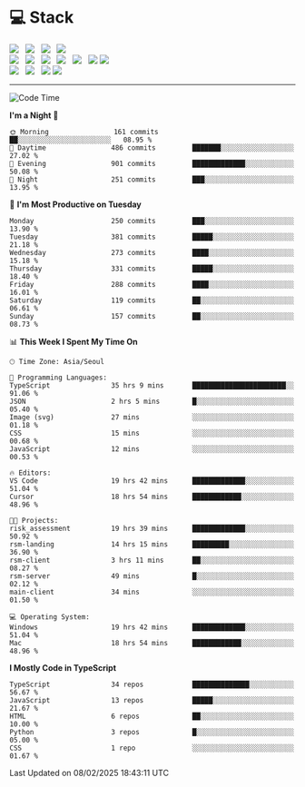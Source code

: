 <h1>💻 Stack</h1>
<div>
 <!-- badge : https://shields.io/ -->
 <!-- icon : https://simpleicons.org/?q=Get -->
 <img src="https://img.shields.io/badge/HTML5-e74c3c?style=flat-square&logo=HTML5&logoColor=white"/> &nbsp 
 <img src="https://img.shields.io/badge/CSS3-0A84FF?style=flat-square&logo=CSS3&logoColor=white"/> &nbsp 
 <img src="https://img.shields.io/badge/JavaScript-FFCD11?style=flat-square&logo=JavaScript&logoColor=white"/> &nbsp 
 <img src="https://img.shields.io/badge/TypeScript-3075C0?style=flat-square&logo=TypeScript&logoColor=white"/>
 <br/>
 <img src="https://img.shields.io/badge/Next-000000?style=flat-square&logo=nextdotjs&logoColor=white"/> &nbsp 
 <img src="https://img.shields.io/badge/React-00BCF6?style=flat-square&logo=React&logoColor=white"/> &nbsp 
 <img src="https://img.shields.io/badge/Redux-764ABC?style=flat-square&logo=Redux&logoColor=white"/> &nbsp
 <img src="https://img.shields.io/badge/Recoil-3578E5?style=flat-square&logo=recoil&logoColor=white"/> &nbsp
 <img src="https://img.shields.io/badge/React-Query-FF4154?style=flat-square&logo=reactquery&logoColor=white"/> &nbsp 
 <img src="https://img.shields.io/badge/styled%2Dcomponents-DB7093?style=flat-square&logo=styled%2Dcomponents&logoColor=white"/>
 <img src="https://img.shields.io/badge/CSS Modules-000000?style=flat-square&logo=CSS Modules&logoColor=white"/> &nbsp 
 <br/>
 <img src="https://img.shields.io/badge/Node-339933?style=flat-square&logo=Node.js&logoColor=white"/> &nbsp 
 <img src="https://img.shields.io/badge/Express-000000?style=flat-square&logo=Express&logoColor=white"/> &nbsp 
 <img src="https://img.shields.io/badge/MongoDB-47A248?style=flat-square&logo=MongoDB&logoColor=white"/>
 <img src="https://img.shields.io/badge/MariaDB-003545?style=flat-square&logo=mariadb&logoColor=white"/>
</div>

<hr>

<!--START_SECTION:waka-->
![Code Time](http://img.shields.io/badge/Code%20Time-2%2C052%20hrs%2021%20mins-blue)

**I'm a Night 🦉** 

```text
🌞 Morning                161 commits         ██░░░░░░░░░░░░░░░░░░░░░░░   08.95 % 
🌆 Daytime                486 commits         ███████░░░░░░░░░░░░░░░░░░   27.02 % 
🌃 Evening                901 commits         █████████████░░░░░░░░░░░░   50.08 % 
🌙 Night                  251 commits         ███░░░░░░░░░░░░░░░░░░░░░░   13.95 % 
```
📅 **I'm Most Productive on Tuesday** 

```text
Monday                   250 commits         ███░░░░░░░░░░░░░░░░░░░░░░   13.90 % 
Tuesday                  381 commits         █████░░░░░░░░░░░░░░░░░░░░   21.18 % 
Wednesday                273 commits         ████░░░░░░░░░░░░░░░░░░░░░   15.18 % 
Thursday                 331 commits         █████░░░░░░░░░░░░░░░░░░░░   18.40 % 
Friday                   288 commits         ████░░░░░░░░░░░░░░░░░░░░░   16.01 % 
Saturday                 119 commits         ██░░░░░░░░░░░░░░░░░░░░░░░   06.61 % 
Sunday                   157 commits         ██░░░░░░░░░░░░░░░░░░░░░░░   08.73 % 
```


📊 **This Week I Spent My Time On** 

```text
🕑︎ Time Zone: Asia/Seoul

💬 Programming Languages: 
TypeScript               35 hrs 9 mins       ███████████████████████░░   91.06 % 
JSON                     2 hrs 5 mins        █░░░░░░░░░░░░░░░░░░░░░░░░   05.40 % 
Image (svg)              27 mins             ░░░░░░░░░░░░░░░░░░░░░░░░░   01.18 % 
CSS                      15 mins             ░░░░░░░░░░░░░░░░░░░░░░░░░   00.68 % 
JavaScript               12 mins             ░░░░░░░░░░░░░░░░░░░░░░░░░   00.53 % 

🔥 Editors: 
VS Code                  19 hrs 42 mins      █████████████░░░░░░░░░░░░   51.04 % 
Cursor                   18 hrs 54 mins      ████████████░░░░░░░░░░░░░   48.96 % 

🐱‍💻 Projects: 
risk_assessment          19 hrs 39 mins      █████████████░░░░░░░░░░░░   50.92 % 
rsm-landing              14 hrs 15 mins      █████████░░░░░░░░░░░░░░░░   36.90 % 
rsm-client               3 hrs 11 mins       ██░░░░░░░░░░░░░░░░░░░░░░░   08.27 % 
rsm-server               49 mins             █░░░░░░░░░░░░░░░░░░░░░░░░   02.12 % 
main-client              34 mins             ░░░░░░░░░░░░░░░░░░░░░░░░░   01.50 % 

💻 Operating System: 
Windows                  19 hrs 42 mins      █████████████░░░░░░░░░░░░   51.04 % 
Mac                      18 hrs 54 mins      ████████████░░░░░░░░░░░░░   48.96 % 
```

**I Mostly Code in TypeScript** 

```text
TypeScript               34 repos            ██████████████░░░░░░░░░░░   56.67 % 
JavaScript               13 repos            █████░░░░░░░░░░░░░░░░░░░░   21.67 % 
HTML                     6 repos             ██░░░░░░░░░░░░░░░░░░░░░░░   10.00 % 
Python                   3 repos             █░░░░░░░░░░░░░░░░░░░░░░░░   05.00 % 
CSS                      1 repo              ░░░░░░░░░░░░░░░░░░░░░░░░░   01.67 % 
```




 Last Updated on 08/02/2025 18:43:11 UTC
<!--END_SECTION:waka-->
